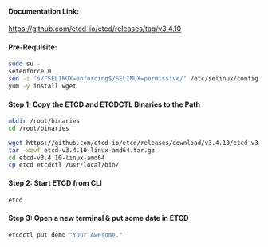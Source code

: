 #### Documentation Link:

https://github.com/etcd-io/etcd/releases/tag/v3.4.10

#### Pre-Requisite:
```sh
sudo su -
setenforce 0
sed -i 's/^SELINUX=enforcing$/SELINUX=permissive/' /etc/selinux/config
yum -y install wget
```
#### Step 1: Copy the ETCD and ETCDCTL Binaries to the Path
```sh
mkdir /root/binaries
cd /root/binaries
```
```sh
wget https://github.com/etcd-io/etcd/releases/download/v3.4.10/etcd-v3.4.10-linux-amd64.tar.gz
tar -xzvf etcd-v3.4.10-linux-amd64.tar.gz
cd etcd-v3.4.10-linux-amd64
cp etcd etcdctl /usr/local/bin/
```
#### Step 2: Start ETCD from CLI
```sh
etcd
```


#### Step 3: Open a new terminal & put some date in ETCD
```sh
etcdctl put demo "Your Awesome."
```
